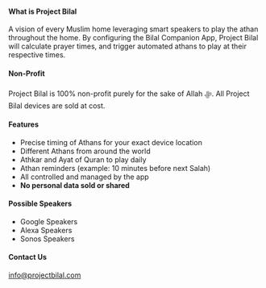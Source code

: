 #### What is Project Bilal
A vision of every Muslim home leveraging smart speakers to play the athan throughout the home.  By configuring the Bilal Companion App, Project Bilal will calculate prayer times, and trigger automated athans to play at their respective times. 


#### Non-Profit
Project Bilal is 100% non-profit purely for the sake of Allah ﷻ. All Project Bilal devices are sold at cost.

#### Features
  * Precise timing of Athans for your exact device location
  * Different Athans from around the world
  * Athkar and Ayat of Quran to play daily
  * Athan reminders (example: 10 minutes before next Salah)
  * All controlled and managed by the app
  * **No personal data sold or shared**
  
#### Possible Speakers
* Google Speakers
* Alexa Speakers
* Sonos Speakers

 
#### Contact Us

info@projectbilal.com
